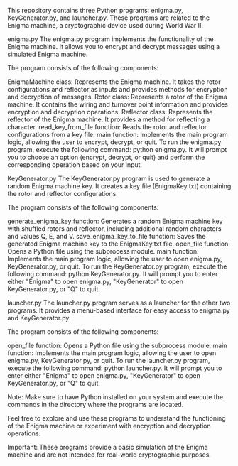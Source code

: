 This repository contains three Python programs: enigma.py, KeyGenerator.py, and launcher.py. These programs are related to the Enigma machine, a cryptographic device used during World War II.

enigma.py
The enigma.py program implements the functionality of the Enigma machine. It allows you to encrypt and decrypt messages using a simulated Enigma machine.

The program consists of the following components:

EnigmaMachine class: Represents the Enigma machine. It takes the rotor configurations and reflector as inputs and provides methods for encryption and decryption of messages.
Rotor class: Represents a rotor of the Enigma machine. It contains the wiring and turnover point information and provides encryption and decryption operations.
Reflector class: Represents the reflector of the Enigma machine. It provides a method for reflecting a character.
read_key_from_file function: Reads the rotor and reflector configurations from a key file.
main function: Implements the main program logic, allowing the user to encrypt, decrypt, or quit.
To run the enigma.py program, execute the following command: python enigma.py. It will prompt you to choose an option (encrypt, decrypt, or quit) and perform the corresponding operation based on your input.

KeyGenerator.py
The KeyGenerator.py program is used to generate a random Enigma machine key. It creates a key file (EnigmaKey.txt) containing the rotor and reflector configurations.

The program consists of the following components:

generate_enigma_key function: Generates a random Enigma machine key with shuffled rotors and reflector, including additional random characters and values Q, E, and V.
save_enigma_key_to_file function: Saves the generated Enigma machine key to the EnigmaKey.txt file.
open_file function: Opens a Python file using the subprocess module.
main function: Implements the main program logic, allowing the user to open enigma.py, KeyGenerator.py, or quit.
To run the KeyGenerator.py program, execute the following command: python KeyGenerator.py. It will prompt you to enter either "Enigma" to open enigma.py, "KeyGenerator" to open KeyGenerator.py, or "Q" to quit.

launcher.py
The launcher.py program serves as a launcher for the other two programs. It provides a menu-based interface for easy access to enigma.py and KeyGenerator.py.

The program consists of the following components:

open_file function: Opens a Python file using the subprocess module.
main function: Implements the main program logic, allowing the user to open enigma.py, KeyGenerator.py, or quit.
To run the launcher.py program, execute the following command: python launcher.py. It will prompt you to enter either "Enigma" to open enigma.py, "KeyGenerator" to open KeyGenerator.py, or "Q" to quit.

Note: Make sure to have Python installed on your system and execute the commands in the directory where the programs are located.

Feel free to explore and use these programs to understand the functioning of the Enigma machine or experiment with encryption and decryption operations.

Important: These programs provide a basic simulation of the Enigma machine and are not intended for real-world cryptographic purposes.
